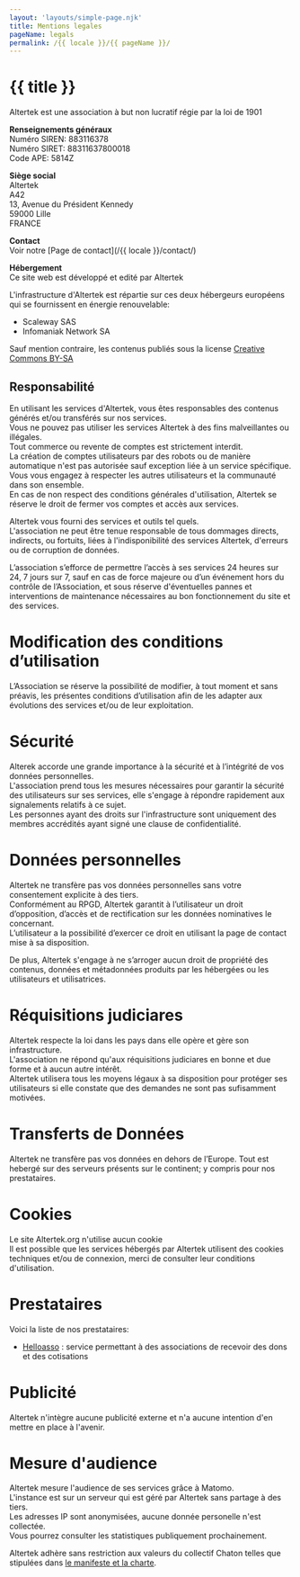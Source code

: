 ```yaml
---
layout: 'layouts/simple-page.njk'
title: Mentions legales
pageName: legals
permalink: /{{ locale }}/{{ pageName }}/
---
```


# {{ title }}

Altertek est une association à but non lucratif régie par la loi de 1901  

**Renseignements généraux**  
Numéro SIREN: 883116378  
Numéro SIRET:  88311637800018  
Code APE: 5814Z  

**Siège social**  
Altertek  
A42  
13, Avenue du Président Kennedy  
59000 Lille  
FRANCE  

**Contact**  
Voir notre [Page de contact](/{{ locale }}/contact/)

**Hébergement**  
Ce site web est développé et edité par Altertek  

L'infrastructure d'Altertek est répartie sur ces deux hébergeurs européens qui se fournissent en énergie renouvelable:  
- Scaleway SAS  
- Infomaniak Network SA  


Sauf mention contraire, les contenus publiés sous la license [Creative Commons BY-SA](https://creativecommons.org/licenses/by-sa/4.0/)


## Responsabilité  
En utilisant les services d'Altertek, vous êtes responsables des contenus générés et/ou transférés sur nos services.  
Vous ne pouvez pas utiliser les services Altertek à des fins malveillantes ou illégales.  
Tout commerce ou revente de comptes est strictement interdit.  
La création de comptes utilisateurs par des robots ou de manière automatique n'est pas autorisée sauf exception liée à un service spécifique.  
Vous vous engagez à respecter les autres utilisateurs et la communauté dans son ensemble.  
En cas de non respect des conditions générales d'utilisation, Altertek se réserve le droit de fermer vos comptes et accès aux services.  

Altertek vous fourni des services et outils tel quels.  
L'association ne peut être tenue responsable de tous dommages directs, indirects, ou fortuits, liées à l'indisponibilité des services Altertek, d'erreurs ou de corruption de données.  

L’association s’efforce de permettre l’accès à ses services 24 heures sur 24, 7 jours sur 7, sauf en cas de force majeure ou d’un événement hors du contrôle de l’Association,
et sous réserve d'éventuelles pannes et interventions de maintenance nécessaires au bon fonctionnement du site et des services.  


# Modification des conditions d’utilisation  
L’Association se réserve la possibilité de modifier, à tout moment et sans préavis, les présentes conditions d’utilisation afin de les adapter aux évolutions des services et/ou de leur exploitation.  

# Sécurité  
Alterek accorde une grande importance à la sécurité et à l’intégrité de vos données personnelles.  
L'association prend tous les mesures nécessaires pour garantir la sécurité des utilisateurs sur ses services, elle s'engage à répondre rapidement aux signalements relatifs à ce sujet.  
Les personnes ayant des droits sur l'infrastructure sont uniquement des membres accrédités ayant signé une clause de confidentialité.  

# Données personnelles  
Altertek ne transfère pas vos données personnelles sans votre consentement explicite à des tiers.  
Conformément au RPGD, Altertek garantit à l’utilisateur un droit d’opposition, d’accès et de rectification sur les données nominatives le concernant.  
L’utilisateur a la possibilité d’exercer ce droit en utilisant la page de contact mise à sa disposition.  

De plus, Altertek s'engage à ne s’arroger aucun droit de propriété des contenus, données et métadonnées produits par les hébergées ou les utilisateurs et utilisatrices.

# Réquisitions judiciares  
Altertek respecte la loi dans les pays dans elle opère et gère son infrastructure.  
L'association ne répond qu'aux réquisitions judiciares en bonne et due forme et à aucun autre intérêt.  
Altertek utilisera tous les moyens légaux à sa disposition pour protéger ses utilisateurs si elle constate que des demandes ne sont pas sufisamment motivées.  

# Transferts de Données  
Altertek ne transfère pas vos données en dehors de l’Europe.
Tout est hebergé sur des serveurs présents sur le continent; y compris pour nos prestataires.  

# Cookies  
Le site Altertek.org n'utilise aucun cookie  
Il est possible que les services hébergés par Altertek utilisent des cookies techniques et/ou de connexion, merci de consulter leur conditions d'utilisation.  

# Prestataires
Voici la liste de nos prestataires:
- [Helloasso](https://www.helloasso.com/) : service permettant à des associations de recevoir des dons et des cotisations

# Publicité  
Altertek n'intègre aucune publicité externe et n'a aucune intention d'en mettre en place à l'avenir.  

# Mesure d'audience  
Altertek mesure l'audience de ses services grâce à Matomo.  
L'instance est sur un serveur qui est géré par Altertek sans partage à des tiers.  
Les adresses IP sont anonymisées, aucune donnée personelle n'est collectée.  
Vous pourrez consulter les statistiques publiquement prochainement.  


Altertek adhère sans restriction aux valeurs du collectif Chaton telles que stipulées dans [le manifeste et la charte](https://chatons.org/fr/charte-et-manifeste).
